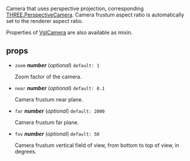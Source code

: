 Camera that uses perspective projection,
corresponding [THREE.PerspectiveCamera](https://threejs.org/docs/index.html#api/cameras/PerspectiveCamera).
Camera frustum aspect ratio is automatically set to the renderer aspect ratio.

Properties of [VglCamera](vgl-camera) are also available as mixin. 

## props 

- `zoom` ***number*** (*optional*) `default: 1` 

  Zoom factor of the camera. 

- `near` ***number*** (*optional*) `default: 0.1` 

  Camera frustum near plane. 

- `far` ***number*** (*optional*) `default: 2000` 

  Camera frustum far plane. 

- `fov` ***number*** (*optional*) `default: 50` 

  Camera frustum vertical field of view, from bottom to top of view, in degrees. 

